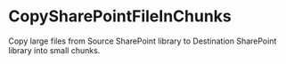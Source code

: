 # CopySharePointFileInChunks
Copy large files from Source SharePoint library to Destination SharePoint library into small chunks.
